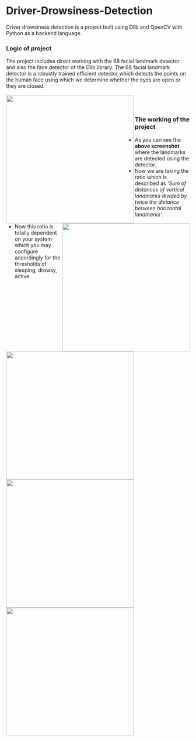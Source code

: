 # Driver-Drowsiness-Detection
Driver drowsiness detection is a project built using Dlib and OpenCV with Python as a backend language.

<h3>Logic of project</h3>
The project includes direct working with the 68 facial landmark detector and also the face detector of the Dlib library.
The 68 facial landmark detector is a robustly trained efficient detector which detects the points on the human face using which we determine whether the eyes are open or they are closed.</br></br>

<center>
<img src="https://raw.githubusercontent.com/infoaryan/Driver-Drowsiness-Detection/master/screenshots/landmarks.jpg" align="left" height="350">
<img src="https://github.com/piyushsinghgaur/Driver_Drowsiness_Detection/assets/96806312/8227bc39-39dc-4408-b4e5-b5697f7e704c" align="right" height="350">
</center></br>

# <h3 >The working of the project</h3>

<ul><li>As you can see the<b> above screenshot</b> where the landmarks are detected using the detector.
<li>Now we are taking the ratio which is described as <i>'Sum of distances of vertical landmarks divided by twice the distance between horizontal landmarks'</i>.
<li>Now this ratio is totally dependent on your system which you may configure accordingly for the thresholds of sleeping, drowsy, active.</ul>

<p><img src="https://raw.githubusercontent.com/infoaryan/Driver-Drowsiness-Detection/master/screenshots/active.jpg" align="center" height="350">
<img src="https://raw.githubusercontent.com/infoaryan/Driver-Drowsiness-Detection/master/screenshots/drowsy.jpg" align="center" height="350">
<img src="https://raw.githubusercontent.com/infoaryan/Driver-Drowsiness-Detection/master/screenshots/sleepy.jpg" align="center" height="350">

